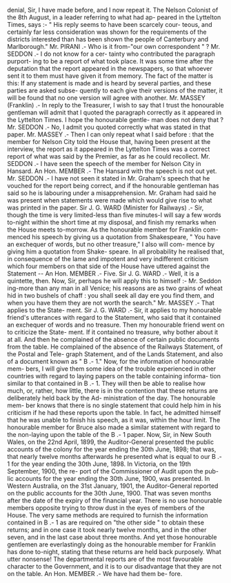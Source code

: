 denial, Sir, I have made before, and I now repeat it. The Nelson Colonist of the 8th August, in a leader referring to what had ap- peared in the Lyttelton Times, says :- " His reply seems to have been scarcely cour- teous, and certainly far less consideration was shown for the requirements of the districts interested than has been shown the people of Canterbury and Marlborough." Mr. PIRANI .- Who is it from-"our own correspondent " ? Mr. SEDDON .- I do not know for a cer- tainty who contributed the paragraph purport- ing to be a report of what took place. It was some time after the deputation that the report appeared in the newspapers, so that whoever sent it to them must have given it from memory. The fact of the matter is this: If any statement is made and is heard by several parties, and these parties are asked subse- quently to each give their versions of the matter, it will be found that no one version will agree with another. Mr. MASSEY (Franklin) .- In reply to the Treasurer, I wish to say that I trust the honourable gentleman will admit that I quoted the paragraph correctly as it appeared in the Lyttelton Times. I hope the honourable gentle- man does not deny that ? Mr. SEDDON .- No, I admit you quoted correctly what was stated in that paper. Mr. MASSEY .- Then I can only repeat what I said before : that the member for Nelson City told the House that, having been present at the interview, the report as it appeared in the Lyttelton Times was a correct report of what was said by the Premier, as far as he could recollect. Mr. SEDDON .- I have seen the speech of the member for Nelson City in Hansard. An Hon. MEMBER .- The Hansard with the speech is not out yet. Mr. SEDDON .- I have not seen it stated in Mr. Graham's speech that he vouched for the report being correct, and if the honourable gentleman has said so he is labouring under a misapprehension. Mr. Graham had said he was present when statements were made which would give rise to what was printed in the paper. Sir J. G. WARD (Minister for Railways) .- Sir, though the time is very limited-less than five minutes-I will say a few words to-night within the short time at my disposal, and finish my remarks when the House meets to-morrow. As the honourable member for Franklin com- menced his speech by giving us a quotation from Shakespeare, " You have an exchequer of words, but no other treasure," I also will com- mence by giving him a quotation from Shake- speare. In all probability he realised that, in consequence of the lame and impotent and very indifferent criticism which four members on that side of the House have uttered against the Statement -- An Hon. MEMBER .- Five. Sir J. G. WARD .- Well, it is a quintette, then. Now, Sir, perhaps he will apply this to himself :- Mr. Seddon ing-more than any man in all Venice; his reasons are as two grains of wheat hid in two bushels of chaff : you shall seek all day ere you find them, and when you have them they are not worth the search." Mr. MASSEY .- That applies to the State- ment. Sir J. G. WARD .- Sir, it applies to my honourable friend's utterances with regard to the Statement, who said that it contained an exchequer of words and no treasure. Then my honourable friend went on to criticize the State- ment. If it contained no treasure, why bother about it at all. And then he complained of the absence of certain public documents from the table. He complained of the absence of the Railways Statement, of the Postal and Tele- graph Statement, and of the Lands Statement, and also of a document known as " B .- 1." Now, for the information of honourable mem- bers, I will give them some idea of the trouble experienced in other countries with regard to laying papers on the table containing informa- tion similar to that contained in B .- 1. They will then be able to realise how much, or, rather, how little, there is in the contention that these returns are deliberately held back by the Ad- ministration of the day. The honourable mem- ber knows that there is no single statement that could help him in his criticism if he had these reports upon the table. In fact, he admitted himself that he was unable to finish his speech, as it was, within the hour limit. The honourable member for Bruce also made a similar statement with regard to the non-laying upon the table of the B .- 1 paper. Now, Sir, in New South Wales, on the 22nd April, 1899, the Auditor-General presented the public accounts of the colony for the year ending the 30th June, 1898; that was, that nearly twelve months afterwards he presented what is equal to our B .- 1 for the year ending the 30th June, 1898. In Victoria, on the 19th September, 1900, the re- port of the Commissioner of Audit upon the pub- lic accounts for the year ending the 30th June, 1900, was presented. In Western Australia, on the 31st January, 1901, the Auditor-General reported on the public accounts for the 30th June, 1900. That was seven months after the date of the expiry of the financial year. There is no use honourable members opposite trying to throw dust in the eyes of members of the House. The very same methods are required to furnish the information contained in B .- 1 as are required on "the other side " to obtain these returns; and in one case it took nearly twelve months, and in the other seven, and in the last case about three months. And yet those honourable gentlemen are everlastingly doing as the honourable member for Franklin has done to-night, stating that these returns are held back purposely. What utter nonsense! The departmental reports are of the most favourable character to the Government, and it is to our disadvantage that they are not on the table. An Hon. MEMBER .- We have had them be- fore. 